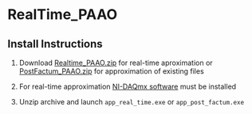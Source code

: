 # RealTime_PAAO

## Install Instructions

1. Download [Realtime_PAAO.zip](https://github.com/LZP-2020-1-0200/RealTime_PAAO/releases/latest/download/Realtime_PAAO.zip) for real-time aproximation or [PostFactum_PAAO.zip](https://github.com/LZP-2020-1-0200/RealTime_PAAO/releases/latest/download/PostFactum_PAAO.zip) for approximation of existing files

2. For real-time approximation [NI-DAQmx software](https://www.ni.com/en-us/support/downloads/drivers/download.ni-daqmx.html#445931) must be installed

3. Unzip archive and launch `app_real_time.exe` or `app_post_factum.exe`
